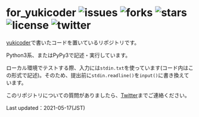 # for_yukicoder ![issues](https://img.shields.io/github/issues/PyRadiolarus/for_yukicoder?style=plastic) ![forks](https://img.shields.io/github/forks/PyRadiolarus/for_yukicoder?style=plastic) ![stars](https://img.shields.io/github/stars/PyRadiolarus/for_yukicoder?style=plastic) ![license](https://img.shields.io/github/license/PyRadiolarus/for_yukicoder?style=plastic) ![twitter](https://img.shields.io/twitter/url?style=social&url=https%3A%2F%2Ftwitter.com%2F4voltex%2F)

[yukicoder](https://yukicoder.me/)で書いたコードを置いているリポジトリです。

Python3系、またはPyPy3で記述・実行しています。

ローカル環境でテストする際、入力には`stdin.txt`を使っています(コード内はこの形式で記述)。そのため、提出前に`stdin.readline()`を`input()`に書き換えています。

このリポジトリについての質問がありましたら、[Twitter](https://www.twitter.com/4voltex/)までご連絡ください。


Last updated：2021-05-17(JST)
